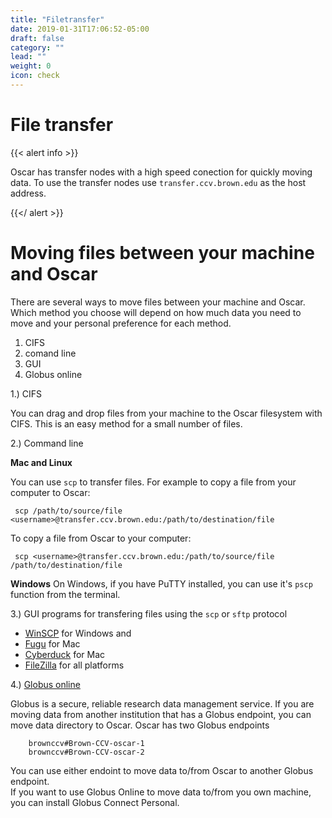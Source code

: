 ```yaml
---
title: "Filetransfer"
date: 2019-01-31T17:06:52-05:00
draft: false
category: ""
lead: ""
weight: 0
icon: check
---
```


# File transfer

{{< alert info >}}

Oscar has transfer nodes with a high speed conection for quickly moving
data.  To use the transfer nodes use `transfer.ccv.brown.edu` as the 
host address.

{{</ alert >}}

# Moving files between your machine and Oscar

There are several ways to move files between your machine and Oscar.  Which 
method you choose will depend on how much data you need to move and your
personal preference for each method. 

  1. CIFS
  2. comand line
  3. GUI
  4. Globus online

1.\)  CIFS

You can drag and drop files from your machine to the Oscar filesystem with CIFS. 
This is an easy method for a small number of files.

2.\) Command line

**Mac and Linux**

You can use `scp` to transfer files. For example to copy a file
from your computer to Oscar:

     scp /path/to/source/file <username>@transfer.ccv.brown.edu:/path/to/destination/file

To copy a file from Oscar to your computer:

     scp <username>@transfer.ccv.brown.edu:/path/to/source/file /path/to/destination/file

**Windows**
On Windows, if you have PuTTY installed, you can use it's `pscp`
function from the terminal.

3.\) GUI programs for transfering files using the `scp` or
`sftp` protocol

* [WinSCP](http://winscp.net) for Windows and
* [Fugu](http://rsug.itd.umich.edu/software/fugu/) for Mac
* [Cyberduck](http://cyberduck.ch) for Mac
* [FileZilla](https://filezilla-project.org) for all platforms

4.\) [Globus online](https://www.globus.org/)

Globus is a secure, reliable research data management service.  If you are 
moving data from another institution that has a Globus endpoint, you can move data
directory to Oscar.  Oscar has two Globus endpoints

````
    brownccv#Brown-CCV-oscar-1
    brownccv#Brown-CCV-oscar-2
````

You can use either endoint to move data to/from Oscar to another Globus endpoint.  
If you want to use Globus Online to move data to/from you own machine,
you can install Globus Connect Personal.
